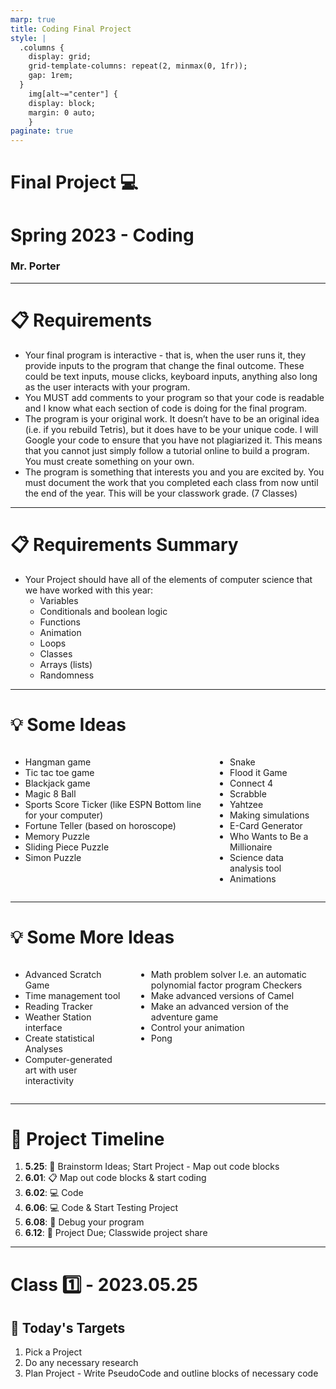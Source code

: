 ```yaml
---
marp: true
title: Coding Final Project
style: |
  .columns {
    display: grid;
    grid-template-columns: repeat(2, minmax(0, 1fr));
    gap: 1rem;
  }
    img[alt~="center"] {
    display: block;
    margin: 0 auto;
    }
paginate: true
---
```


# Final Project 💻 <!---fit--->

# Spring 2023 - Coding 

### Mr. Porter

---

# 📋 Requirements 

* Your final program is interactive - that is, when the user runs it, they provide inputs to the program that change the final outcome. These could be text inputs, mouse clicks, keyboard inputs, anything also long as the user interacts with your program.
* You MUST add comments to your program so that your code is readable and I know what each section of code is doing for the final program. 
* The program is your original work. It doesn’t have to be an original idea (i.e. if you rebuild Tetris), but it does have to be your unique code. I will Google your code to ensure that you have not plagiarized it. This means that you cannot just simply follow a tutorial online to build a program. You must create something on your own.
* The program is something that interests you and you are excited by.
You must document the work that you completed each class from now until the end of the year. This will be your classwork grade. (7 Classes)

--- 

# 📋 Requirements Summary 

- Your Project should have all of the elements of computer science that we have worked with this year:
    - Variables
    - Conditionals and boolean logic
    - Functions
    - Animation
    - Loops
    - Classes
    - Arrays (lists)
    - Randomness

---

# 💡 Some Ideas 

<div class="columns">
<div>

- Hangman game
- Tic tac toe game
- Blackjack game
- Magic 8 Ball
- Sports Score Ticker (like ESPN Bottom line for your computer)
- Fortune Teller (based on horoscope)
- Memory Puzzle
- Sliding Piece Puzzle
- Simon Puzzle


</div>
<div>

- Snake
- Flood it Game
- Connect 4
- Scrabble
- Yahtzee
- Making simulations 
- E-Card Generator
- Who Wants to Be a Millionaire
- Science data analysis tool
- Animations

</div>
<div></div>
</div>

---

# 💡 Some More Ideas 

<div class="columns">
<div>

- Advanced Scratch Game
- Time management tool
- Reading Tracker
- Weather Station interface
- Create statistical Analyses
- Computer-generated art with user interactivity


</div>
<div>

- Math problem solver I.e. an automatic polynomial factor program
Checkers
- Make advanced versions of Camel
- Make an advanced version of the adventure game
- Control your animation
- Pong

</div>
<div></div>
</div>

---

# 📆 Project Timeline 

1. **5.25**: 🧠 Brainstorm Ideas; Start Project - Map out code blocks
2. **6.01**: 📋 Map out code blocks & start coding 
3. **6.02**: 💻 Code
4. **6.06**: 💻 Code & Start Testing Project
5. **6.08**: 🐛 Debug your program
6. **6.12**: 🏁 Project Due; Classwide project share


---

# Class 1️⃣ - 2023.05.25

## 🎯 Today's Targets 

1. Pick a Project
2. Do any necessary research 
3. Plan Project - Write PseudoCode and outline blocks of necessary code 